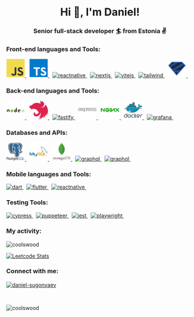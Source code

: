 <h1 align="center">Hi 👋, I'm Daniel!</h1>
<h3 align="center">Senior full-stack developer 🏄 from Estonia ✌️</h3>

<h3  align="left">Front-end languages and Tools:</h3>
<p align="left">
<a href="https://developer.mozilla.org/en-US/docs/Web/JavaScript"> <img src="https://raw.githubusercontent.com/devicons/devicon/master/icons/javascript/javascript-original.svg" alt="javascript" width="50" height="50" /> </a> &nbsp;
<a href="https://www.typescriptlang.org/"> <img src="https://raw.githubusercontent.com/devicons/devicon/master/icons/typescript/typescript-original.svg" alt="typescript" width="50" height="50" /> </a> &nbsp;
<a href="https://reactjs.org/"> <img src="https://reactnative.dev/img/header_logo.svg" alt="reactnative" width="50" height="50" /> </a> &nbsp;
<a href="https://nextjs.org/"> <img src="https://cdn.worldvectorlogo.com/logos/nextjs-2.svg" alt="nextjs" width="50" height="50" /> </a> &nbsp;
<a href="https://vitejs.dev"> <img src="https://vitejs.dev/logo.svg" alt="vitejs" width="50" height="50" /> </a> &nbsp;
<a href="https://tailwindcss.com/"> <img src="https://www.vectorlogo.zone/logos/tailwindcss/tailwindcss-icon.svg" alt="tailwind" width="50" height="50" /> </a> &nbsp;
<a href="https://zod.dev"> <img src="https://github.com/colinhacks/zod/blob/master/logo.svg" alt="zod" width="50" height="50" /> </a> &nbsp;
</p>

<h3 align="left">Back-end languages and Tools:</h3>

<p align="left">
<a href="https://nodejs.org"> <img src="https://raw.githubusercontent.com/devicons/devicon/master/icons/nodejs/nodejs-original-wordmark.svg" alt="nodejs" width="50" height="50" /> </a> &nbsp;
<a href="https://nestjs.com/"> <img src="https://raw.githubusercontent.com/devicons/devicon/master/icons/nestjs/nestjs-plain.svg" alt="nestjs" width="50" height="50" /> </a> &nbsp;
<a href="https://www.fastify.io"> <img src="https://www.freedownloadlogo.com/logos/f/fastify.svg" alt="fastify" width="50"  height="50" /> </a> &nbsp;
<a href="https://expressjs.com"> <img src="https://raw.githubusercontent.com/devicons/devicon/master/icons/express/express-original-wordmark.svg" alt="express" width="50" height="50" /> </a> &nbsp;
<a href="https://www.nginx.com"> <img src="https://raw.githubusercontent.com/devicons/devicon/master/icons/nginx/nginx-original.svg" alt="nginx" width="50" height="50" /> </a> &nbsp;
<a href="https://www.docker.com/"> <img src="https://raw.githubusercontent.com/devicons/devicon/master/icons/docker/docker-original-wordmark.svg" alt="docker" width="50" height="50" /> </a> &nbsp;
<a href="https://grafana.com"> <img src="https://www.vectorlogo.zone/logos/grafana/grafana-icon.svg" alt="grafana" width="50" height="50" /> </a> &nbsp;
</p>

<h3  align="left">Databases and APIs:</h3>

<p align="left">
<a href="https://www.postgresql.org"> <img src="https://raw.githubusercontent.com/devicons/devicon/master/icons/postgresql/postgresql-original-wordmark.svg" alt="postgresql" width="50" height="50" /> </a> &nbsp;
<a href="https://www.mysql.com/"> <img src="https://raw.githubusercontent.com/devicons/devicon/master/icons/mysql/mysql-original-wordmark.svg" alt="mysql" width="50" height="50" /> </a> &nbsp;
<a href="https://www.mongodb.com/"> <img src="https://raw.githubusercontent.com/devicons/devicon/master/icons/mongodb/mongodb-original-wordmark.svg" alt="mongodb" width="50" height="50" /> </a> &nbsp;
<a href="https://graphql.org"> <img src="https://www.vectorlogo.zone/logos/graphql/graphql-icon.svg" alt="graphql" width="50" height="50" /> </a> &nbsp;
<a href="https://github.com/trpc/trpc"> <img src="https://pbs.twimg.com/profile_images/1562943276142960640/8Fo_MxSb_400x400.jpg" alt="graphql" width="50" height="50" /> </a> &nbsp;
</p>

<h3  align="left">Mobile languages and Tools:</h3>
<p align="left">
<a href="https://dart.dev"> <img src="https://www.vectorlogo.zone/logos/dartlang/dartlang-icon.svg" alt="dart" width="50" height="50" /> </a> &nbsp;
<a href="https://flutter.dev"> <img src="https://www.vectorlogo.zone/logos/flutterio/flutterio-icon.svg" alt="flutter" width="50" height="50" /> </a> &nbsp;
<a href="https://reactnative.dev/"> <img src="https://reactnative.dev/img/header_logo.svg" alt="reactnative" width="50" height="50" /> </a> &nbsp;
</p>

<h3  align="left">Testing Tools:</h3>

<p align="left">
<a href="https://www.cypress.io"> <img src="https://raw.githubusercontent.com/simple-icons/simple-icons/6e46ec1fc23b60c8fd0d2f2ff46db82e16dbd75f/icons/cypress.svg" alt="cypress" width="50" height="50" /> </a> &nbsp;
<a href="https://github.com/puppeteer/puppeteer"> <img src="https://www.vectorlogo.zone/logos/pptrdev/pptrdev-official.svg" alt="puppeteer" width="50" height="50" /> </a> &nbsp;
<a href="https://jestjs.io"> <img src="https://www.vectorlogo.zone/logos/jestjsio/jestjsio-icon.svg" alt="jest" width="50" height="50" /> </a> &nbsp;
<a href="https://playwright.dev/"> <img src="https://playwright.dev/img/playwright-logo.svg" alt="playwright" width="50" height="50" /> </a> &nbsp;
</p>

<h3  align="left">My activity:</h3>

<p><img width="500px" align="center" src="https://github-readme-streak-stats.herokuapp.com/?user=coolswood&" alt="coolswood" /></p>

[![Leetcode Stats](https://leetcard.jacoblin.cool/coolswood?theme=light)](https://leetcode.com/coolswood)

<h3  align="left">Connect with me:</h3>
<p align="left">
<a href="https://linkedin.com/in/daniel-sugonyaev" target="blank"><img align="center" src="https://raw.githubusercontent.com/rahuldkjain/github-profile-readme-generator/master/src/images/icons/Social/linked-in-alt.svg" alt="daniel-sugonyaev" height="30" width="50" /></a>
</p>
<br />
<p align="left"> <img src="https://komarev.com/ghpvc/?username=coolswood&label=Profile%20views&color=0e75b6&style=flat" alt="coolswood" /> </p>
